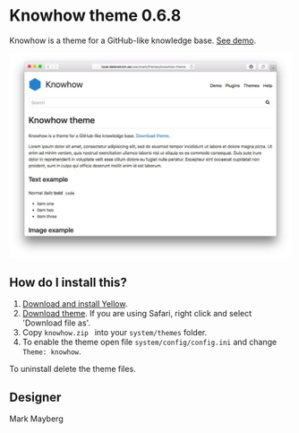 Knowhow theme 0.6.8
===================
Knowhow is a theme for a GitHub-like knowledge base. [See demo](https://developers.datenstrom.se/themes/knowhow-theme).

[![Screenshot](knowhow-theme.jpg?raw=true)](https://developers.datenstrom.se/themes/knowhow-theme)

How do I install this?
----------------------
1. [Download and install Yellow](https://github.com/datenstrom/yellow/).
2. [Download theme](https://github.com/datenstrom/yellow-themes/raw/master/zip/knowhow.zip). If you are using Safari, right click and select 'Download file as'.
3. Copy `knowhow.zip ` into your `system/themes` folder.
4. To enable the theme open file `system/config/config.ini` and change `Theme: knowhow`.

To uninstall delete the theme files.

Designer
--------
Mark Mayberg
